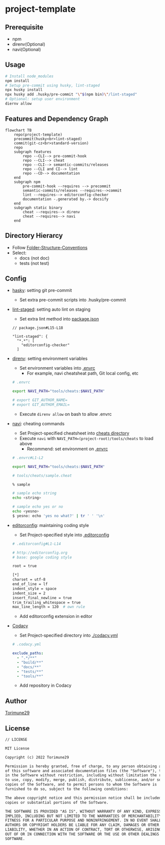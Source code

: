 # project-template

## Prerequisite

* npm
* direnv(Optional)
* navi(Optional)

## Usage

```bash
# Install node_modules
npm install
# Setup pre-commit using husky, lint-staged
npx husky install
npx husky add .husky/pre-commit "\"$(npm bin)\"/lint-staged"
# Optional: setup user environment
diernv allow
```
## Features and Dependency Graph

```mermaid
flowchart TB
    repo(project-template)
    precommit(husky<br>lint-staged)
    commit(git-cz<br>standard-version)
    repo
    subgraph features
        repo --CLI--> pre-commit-hook
        repo --CLI--> cheat
        repo --CLI--> semantic-commits/releases
        repo --CLI and CI--> lint
        repo --CD--> documentation
    end
    subgraph npm
        pre-commit-hook --requires --> precommit
        semantic-commits/releases --requires-->commit
        lint --requires--> editorconfig-checker
        documentation -.generated by.-> docsify
    end
    subgraph static binary
        cheat --requires--> direnv
        cheat --requires--> navi
    end
```

## Directory Hierarcy

* Follow [Folder-Structure-Conventions](https://github.com/kriasoft/Folder-Structure-Conventions)
* Select:
    * docs (not doc)
    * tests (not test)

## Config

* [hasky](https://github.com/typicode/husky): setting git pre-commit
    * Set extra pre-commit scripts into .husky/pre-commit

* [lint-staged](https://github.com/okonet/lint-staged): setting auto lint on staging
    * Set extra lint method into [package.json](./package.json)

    ```json5
    // package.json#L15-L18
    
    "lint-staged": {
      "*.*": [
        "editorconfig-checker"
      ]
    ```

* [direnv](https://github.com/direnv/direnv): setting environment variables
    * Set environment variables into [.envrc](../.envrc)
        * For example, navi cheatsheat path, Git local config, etc

    ```bash
    # .envrc
    
    export NAVI_PATH="tools/cheats:$NAVI_PATH"
    
    # export GIT_AUTHOR_NAME=
    # export GIT_AUTHOR_EMAIL=
    
    
    ```

    * Execute `direnv allow` on bash to allow .envrc
* [navi](https://github.com/denisidoro/navi): cheating commands
    * Set Project-specified cheatsheet into [cheats directory](../tools/cheats/)
    * Execute `navi` with `NAVI_PATH=(project-root)/tools/cheats` to load above
        * Recommend: set environment on [.envrc](../.envrc)

    ```bash
    # .envrc#L1-L2
    
    export NAVI_PATH="tools/cheats:$NAVI_PATH"
    
    ```

    ```bash
    # tools/cheats/sample.cheat
    
    % sample
    
    # sample echo string
    echo <string>
    
    # sample echo yes or no
    echo <yesno>
    $ yesno: echo 'yes no what?' | tr ' ' '\n'
    
    ```

* [editorconfig](https://editorconfig.org/): maintaining coding style
    * Set Project-specified style into [.editorconfig](../.editorconfig)
    <!-- editorconfig-checker-disable -->
    ```bash
    # .editorconfig#L1-L14
    
    # http://editorconfig.org
    # base: google coding style
    
    root = true
    
    [*]
    charset = utf-8
    end_of_line = lf
    indent_style = space
    indent_size = 2
    insert_final_newline = true
    trim_trailing_whitespace = true
    max_line_length = 120  # own rule
    
    ```
    <!-- editorconfig-checker-enable -->

    * Add editorconfig extension in editor
* [Codacy](https://www.codacy.com/)
    * Set Project-specified directory into [./codacy.yml](../.codacy.yml)
    <!-- editorconfig-checker-disable -->
    ```yaml
    # .codacy.yml
    
    exclude_paths:
      - ".*/**"
      - "build/**"
      - "docs/**"
      - "tests/**"
      - "tools/**"
    
    ```
    <!-- editorconfig-checker-enable -->

    * Add repository in Codacy

## Author

[Torimune29](https://github.com/Torimune29)

## License

```txt
// LICENSE

MIT License

Copyright (c) 2022 Torimune29

Permission is hereby granted, free of charge, to any person obtaining a copy
of this software and associated documentation files (the "Software"), to deal
in the Software without restriction, including without limitation the rights
to use, copy, modify, merge, publish, distribute, sublicense, and/or sell
copies of the Software, and to permit persons to whom the Software is
furnished to do so, subject to the following conditions:

The above copyright notice and this permission notice shall be included in all
copies or substantial portions of the Software.

THE SOFTWARE IS PROVIDED "AS IS", WITHOUT WARRANTY OF ANY KIND, EXPRESS OR
IMPLIED, INCLUDING BUT NOT LIMITED TO THE WARRANTIES OF MERCHANTABILITY,
FITNESS FOR A PARTICULAR PURPOSE AND NONINFRINGEMENT. IN NO EVENT SHALL THE
AUTHORS OR COPYRIGHT HOLDERS BE LIABLE FOR ANY CLAIM, DAMAGES OR OTHER
LIABILITY, WHETHER IN AN ACTION OF CONTRACT, TORT OR OTHERWISE, ARISING FROM,
OUT OF OR IN CONNECTION WITH THE SOFTWARE OR THE USE OR OTHER DEALINGS IN THE
SOFTWARE.
```
